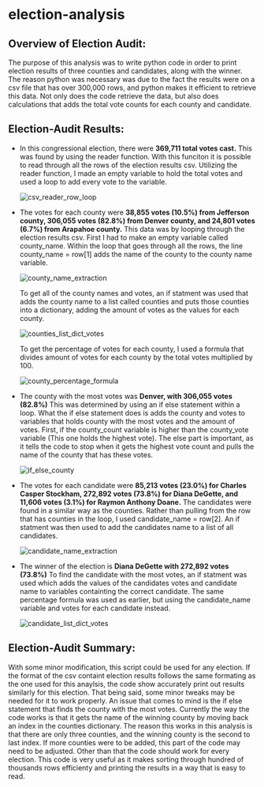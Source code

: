 # election-analysis

## Overview of Election Audit:
The purpose of this analysis was to write python code in order to print election results of three counties and
candidates, along with the winner. The reason python was necessary was due to the fact the results were on 
a csv file that has over 300,000 rows, and python makes it efficient to retrieve this data. Not only does 
the code retrieve the data, but also does calculations that adds the total vote counts for each county and candidate.

## Election-Audit Results:

- In this congressional election, there were **369,711 total votes cast.** This was found by using the reader function.
  With this funciton it is possible to read through all the rows of the election results csv. Utilizing the reader function,
  I made an empty variable to hold the total votes and used a loop to add every vote to the variable.
  
  ![csv_reader_row_loop](https://user-images.githubusercontent.com/107213807/176236067-e1423f72-b8c7-482e-ac8b-b00690d3462d.png)

- The votes for each county were **38,855 votes (10.5%) from Jefferson county, 306,055 votes (82.8%) from Denver county,
  and 24,801 votes (6.7%) from Arapahoe county.** This data was by looping through the election results csv. First I had to
  make an empty variable called county_name. Within the loop that goes through all the rows, the line county_name = row[1]
  adds the name of the county to the county name variable. 
  
  ![county_name_extraction](https://user-images.githubusercontent.com/107213807/176236144-70686b39-6834-4aa2-9fff-d9d6e9e6569c.png)

  To get all of the county names and votes, an if statment was used that adds the county name to a list called counties and puts those 
  counties into a dictionary, adding the amount of votes as the values for each county. 
  
  ![counties_list_dict_votes](https://user-images.githubusercontent.com/107213807/176236384-2f9bc72b-9c3f-4d48-8445-b90a98024315.png)

  To get the percentage of votes for each county, 
  I used a formula that divides amount of votes for each county by the total votes multiplied by 100.
  
  ![county_percentage_formula](https://user-images.githubusercontent.com/107213807/176236398-730a156a-7540-48dd-abc1-32e3cd51d686.png)

- The county with the most votes was **Denver, with 306,055 votes (82.8%)** This was determined by using an if else statement within
  a loop. What the if else statement does is adds the county and votes to variables that holds county with the most votes and the
  amount of votes. First, if the county_count variable is higher than the county_vote variable (This one holds the highest vote).
  The else part is important, as it tells the code to stop when it gets the highest vote count and pulls the name of the county
  that has these votes.
  
  ![if_else_county](https://user-images.githubusercontent.com/107213807/176236472-bfce11c1-c2b3-4ce3-b9e9-8f76d91ffe7a.png)

- The votes for each candidate were **85,213 votes (23.0%) for Charles Casper Stockham, 272,892 votes (73.8%) for Diana DeGette,
  and 11,606 votes (3.1%) for Raymon Anthony Doane.** The candidates were found in a similar way as the counties. Rather than pulling
  from the row that has counties in the loop, I used candidate_name = row[2]. An if statment was then used to add the candidates name to 
  a list of all candidates.
  
  ![candidate_name_extraction](https://user-images.githubusercontent.com/107213807/176236519-2ba6f44a-95bf-48e8-936e-2e1ebb865941.png)

- The winner of the election is **Diana DeGette with 272,892 votes (73.8%)** To find the candidate with the most votes, an if statment
  was used which adds the values of the candidates votes and candidate name to variables containting the correct candidate. The same percentage
  formula was used as earlier, but using the candidate_name variable and votes for each candidate instead.
  
  ![candidate_list_dict_votes](https://user-images.githubusercontent.com/107213807/176236562-3713f611-5b9f-4b9f-93ae-d004b8f3fdb9.png)


## Election-Audit Summary:
With some minor modification, this script could be used for any election. If the format of the csv containt election results follows the same
formating as the one used for this anaylsis, the code show accurately print out results similarly for this election. That being said, some minor tweaks
may be needed for it to work properly. An issue that comes to mind is the if else statement that finds the county with the most votes. Currently
the way the code works is that it gets the name of the winning county by moving back an index in the counties dictionary. The reason this works in this
analysis is that there are only three counties, and the winning county is the second to last index. If more counties were to be added, this part of the code may need to be adjusted. Other than that the code should work for every election. This code is very useful as it makes sorting through hundred of thousands rows efficienty and printing the results in a way that is easy to read.
